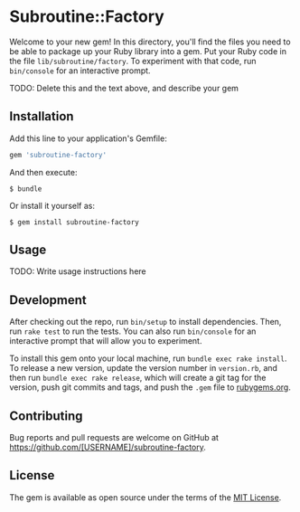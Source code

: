 # Subroutine::Factory

Welcome to your new gem! In this directory, you'll find the files you need to be able to package up your Ruby library into a gem. Put your Ruby code in the file `lib/subroutine/factory`. To experiment with that code, run `bin/console` for an interactive prompt.

TODO: Delete this and the text above, and describe your gem

## Installation

Add this line to your application's Gemfile:

```ruby
gem 'subroutine-factory'
```

And then execute:

    $ bundle

Or install it yourself as:

    $ gem install subroutine-factory

## Usage

TODO: Write usage instructions here

## Development

After checking out the repo, run `bin/setup` to install dependencies. Then, run `rake test` to run the tests. You can also run `bin/console` for an interactive prompt that will allow you to experiment.

To install this gem onto your local machine, run `bundle exec rake install`. To release a new version, update the version number in `version.rb`, and then run `bundle exec rake release`, which will create a git tag for the version, push git commits and tags, and push the `.gem` file to [rubygems.org](https://rubygems.org).

## Contributing

Bug reports and pull requests are welcome on GitHub at https://github.com/[USERNAME]/subroutine-factory.


## License

The gem is available as open source under the terms of the [MIT License](http://opensource.org/licenses/MIT).

